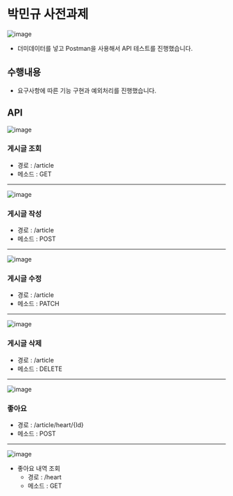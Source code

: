 # 박민규 사전과제

![image](https://user-images.githubusercontent.com/108817236/216491516-c2329bb8-9b0f-46c6-aada-8d370f34968e.png)
* 더미데이터를 넣고 Postman을 사용해서 API 테스트를 진행했습니다.

## 수행내용
* 요구사항에 따른 기능 구현과 예외처리를 진행했습니다.

## API 
  ![image](https://user-images.githubusercontent.com/108817236/216491939-85d0db3f-0cd1-4478-b913-b7f0cee33b7a.png)
### 게시글 조회
  * 경로 : /article 
  * 메소드 : GET
  ---
  
![image](https://user-images.githubusercontent.com/108817236/216492006-cbebd43e-cc08-45b0-a0ae-e75886621fda.png)  
### 게시글 작성
  * 경로 : /article 
  * 메소드 : POST
  ---
  
![image](https://user-images.githubusercontent.com/108817236/216492035-37acd85a-c675-4f31-8110-4aed37933c81.png)
### 게시글 수정
  * 경로 : /article 
  * 메소드 : PATCH
  ---

![image](https://user-images.githubusercontent.com/108817236/216492065-923f1ad1-1c5c-4056-97c5-c9e00a0f5671.png)
### 게시글 삭제
  * 경로 : /article 
  * 메소드 : DELETE
  ---
 ![image](https://user-images.githubusercontent.com/108817236/216492665-82ab76f8-c7c2-4139-8d09-67f5e385f1e6.png)
### 좋아요 
  * 경로 : /article/heart/{Id}
  * 메소드 : POST
  ---
  ![image](https://user-images.githubusercontent.com/108817236/216492815-21404ead-f26b-4ecf-857a-dc14b857f28c.png)
* 좋아요 내역 조회
  * 경로 : /heart 
  * 메소드 : GET
  
  
